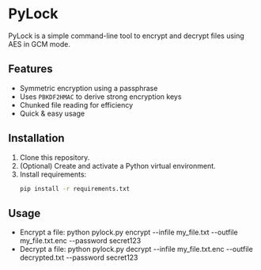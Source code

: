 # PyLock

PyLock is a simple command-line tool to encrypt and decrypt files using AES in GCM mode.

## Features
- Symmetric encryption using a passphrase
- Uses `PBKDF2HMAC` to derive strong encryption keys
- Chunked file reading for efficiency
- Quick & easy usage

## Installation
1. Clone this repository.
2. (Optional) Create and activate a Python virtual environment.
3. Install requirements:
   ```bash
   pip install -r requirements.txt

## Usage
- Encrypt a file: 
    python pylock.py encrypt --infile my_file.txt --outfile my_file.txt.enc --password secret123
- Decrypt a file: 
    python pylock.py decrypt --infile my_file.txt.enc --outfile decrypted.txt --password secret123
